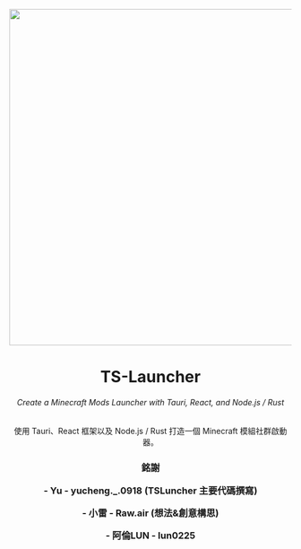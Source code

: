 <p align="center"><img src="https://cdn.discordapp.com/attachments/1170413307350491166/1180161755100487740/TS_-.png?ex=657c6a48&is=6569f548&hm=a2bc480e96af586bc3a6a659447b0eb96d36a4c2330a8fb92a6af51179f0ec8f&=&width=936&height=936" width="600px" height="600px"></p>
<h1 align="center">TS-Launcher</h1>
<!-- <em><h5 align="center">(全名 TS Launcher)</h5></em> -->
<h6 align="center">Create a Minecraft Mods Launcher with Tauri, React, and Node.js / Rust</h6>
<p align="center">使用 Tauri、React 框架以及 Node.js / Rust 打造一個 Minecraft 模組社群啟動器。</p>
<h3 align="center"> 銘謝
<p align="center">- Yu - yucheng._.0918 (TSLuncher 主要代碼撰寫)
<p align="center">- 小雷 - Raw.air (想法&創意構思)
<p align="center">- 阿倫LUN - lun0225
